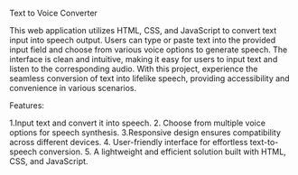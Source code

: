 Text to Voice Converter

This web application utilizes HTML, CSS, and JavaScript to convert text input into speech output. Users can type or paste text into the provided input field and choose from various voice options to generate speech. The interface is clean and intuitive, making it easy for users to input text and listen to the corresponding audio. With this project, experience the seamless conversion of text into lifelike speech, providing accessibility and convenience in various scenarios.

Features:

1.Input text and convert it into speech.
2. Choose from multiple voice options for speech synthesis.
3.Responsive design ensures compatibility across different devices.
4. User-friendly interface for effortless text-to-speech conversion.
5. A lightweight and efficient solution built with HTML, CSS, and JavaScript.
